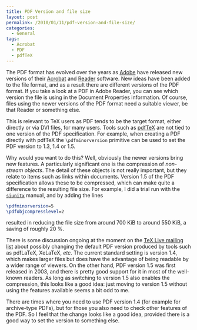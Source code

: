 ```yaml
---
title: PDF Version and file size
layout: post
permalink: /2010/01/11/pdf-version-and-file-size/
categories:
  - General
tags:
  - Acrobat
  - PDF
  - pdfTeX
---
```

The PDF format has evolved over the years as [Adobe](http://www.adobe.com/) have released new versions of their [Acrobat](http://www.adobe.com/products/acrobat/) and [Reader](http://get.adobe.com/uk/reader/) software. New ideas have been added to the file format, and as a result there are different versions of the PDF format. If you take a look at a PDF in Adobe Reader, you can see which version the file is using in the Document Properties information. Of course, files using the newer versions of the PDF format need a suitable viewer, be that Reader or something else.

This is relevant to TeX users as PDF tends to be the target format, either directly or via DVI files, for many users. Tools such as [pdfTeX](http://www.pdftex.org/) are not tied to one version of the PDF specification. For example, when creating a PDF directly with pdfTeX the `\pdfminorversion` primitive can be used to set the PDF version to 1.3, 1.4 or 1.5.

Why would you want to do this? Well, obviously the newer versions bring new features. A particularly significant one is the compression of _non-stream objects_. The detail of these objects is not really important, but they relate to items such as links within documents. Version 1.5 of the PDF specification allows these to be compressed, which can make quite a difference to the resulting file size. For example, I did a trial run with the [`siunitx`](https://ctan.org/pkg/siunitx) manual, and by adding the lines

```latex
\pdfminorversion=5
\pdfobjcompresslevel=2
```

resulted in reducing the file size from around 700 KiB to around 550 KiB, a saving of roughly 20 %.

There is some discussion ongoing at the moment on the [TeX Live mailing list](https://tug.org/mailman/listinfo/tex-live) about possibly changing the default PDF version produced by tools such as pdfLaTeX, XeLaTeX, _etc_. The current standard setting is version 1.4, which makes larger files but does have the advantage of being readable by a wider range of viewers. On the other hand, PDF version 1.5 was first released in 2003, and there is pretty good support for it in most of the well-known readers. As long as switching to version 1.5 also enables the compression, this looks like a good idea: just moving to version 1.5 without using the features available seems a bit odd to me.

There are times where you need to use PDF version 1.4 (for example for archive-type PDFs), but for those you also need to check other features of the PDF. So I feel that the change looks like a good idea, provided there is a good way to set the version to something else.
